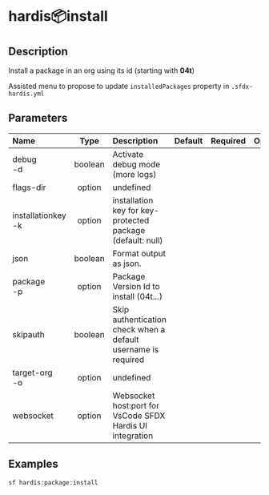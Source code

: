 <!-- This file has been generated with command 'sf hardis:doc:plugin:generate'. Please do not update it manually or it may be overwritten -->
# hardis:package:install

## Description

Install a package in an org using its id (starting with **04t**)

Assisted menu to propose to update `installedPackages` property in `.sfdx-hardis.yml`


## Parameters

| Name                   |  Type   | Description                                                   | Default | Required | Options |
|:-----------------------|:-------:|:--------------------------------------------------------------|:-------:|:--------:|:-------:|
| debug<br/>-d           | boolean | Activate debug mode (more logs)                               |         |          |         |
| flags-dir              | option  | undefined                                                     |         |          |         |
| installationkey<br/>-k | option  | installation key for key-protected package (default: null)    |         |          |         |
| json                   | boolean | Format output as json.                                        |         |          |         |
| package<br/>-p         | option  | Package Version Id to install (04t...)                        |         |          |         |
| skipauth               | boolean | Skip authentication check when a default username is required |         |          |         |
| target-org<br/>-o      | option  | undefined                                                     |         |          |         |
| websocket              | option  | Websocket host:port for VsCode SFDX Hardis UI integration     |         |          |         |

## Examples

```shell
sf hardis:package:install
```


